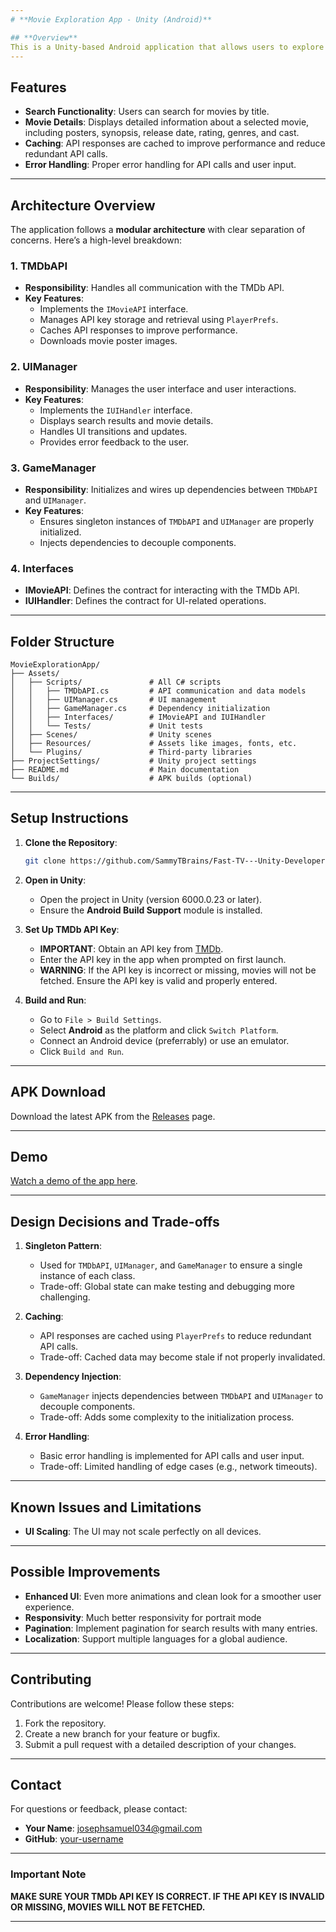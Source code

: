 ```yaml
---
# **Movie Exploration App - Unity (Android)**

## **Overview**
This is a Unity-based Android application that allows users to explore movies by searching for titles and viewing detailed information, including posters, synopses, and metadata. The app integrates with **The Movie Database (TMDb) API** to fetch movie data and displays it in a user-friendly interface.
---
```


## **Features**

- **Search Functionality**: Users can search for movies by title.
- **Movie Details**: Displays detailed information about a selected movie, including posters, synopsis, release date, rating, genres, and cast.
- **Caching**: API responses are cached to improve performance and reduce redundant API calls.
- **Error Handling**: Proper error handling for API calls and user input.

---

## **Architecture Overview**

The application follows a **modular architecture** with clear separation of concerns. Here’s a high-level breakdown:

### **1. TMDbAPI**

- **Responsibility**: Handles all communication with the TMDb API.
- **Key Features**:
  - Implements the `IMovieAPI` interface.
  - Manages API key storage and retrieval using `PlayerPrefs`.
  - Caches API responses to improve performance.
  - Downloads movie poster images.

### **2. UIManager**

- **Responsibility**: Manages the user interface and user interactions.
- **Key Features**:
  - Implements the `IUIHandler` interface.
  - Displays search results and movie details.
  - Handles UI transitions and updates.
  - Provides error feedback to the user.

### **3. GameManager**

- **Responsibility**: Initializes and wires up dependencies between `TMDbAPI` and `UIManager`.
- **Key Features**:
  - Ensures singleton instances of `TMDbAPI` and `UIManager` are properly initialized.
  - Injects dependencies to decouple components.

### **4. Interfaces**

- **IMovieAPI**: Defines the contract for interacting with the TMDb API.
- **IUIHandler**: Defines the contract for UI-related operations.

---

## **Folder Structure**

```
MovieExplorationApp/
├── Assets/
│   ├── Scripts/               # All C# scripts
│   │   ├── TMDbAPI.cs         # API communication and data models
│   │   ├── UIManager.cs       # UI management
│   │   ├── GameManager.cs     # Dependency initialization
│   │   ├── Interfaces/        # IMovieAPI and IUIHandler
│   │   └── Tests/             # Unit tests
│   ├── Scenes/                # Unity scenes
│   ├── Resources/             # Assets like images, fonts, etc.
│   └── Plugins/               # Third-party libraries
├── ProjectSettings/           # Unity project settings
├── README.md                  # Main documentation
└── Builds/                    # APK builds (optional)
```

---

## **Setup Instructions**

1. **Clone the Repository**:

   ```bash
   git clone https://github.com/SammyTBrains/Fast-TV---Unity-Developer-Technical-Assessment.git
   ```

2. **Open in Unity**:

   - Open the project in Unity (version 6000.0.23 or later).
   - Ensure the **Android Build Support** module is installed.

3. **Set Up TMDb API Key**:

   - **IMPORTANT**: Obtain an API key from [TMDb](https://www.themoviedb.org/settings/api).
   - Enter the API key in the app when prompted on first launch.
   - **WARNING**: If the API key is incorrect or missing, movies will not be fetched. Ensure the API key is valid and properly entered.

4. **Build and Run**:
   - Go to `File > Build Settings`.
   - Select **Android** as the platform and click `Switch Platform`.
   - Connect an Android device (preferrably) or use an emulator.
   - Click `Build and Run`.

---

## **APK Download**

Download the latest APK from the [Releases](https://github.com/SammyTBrains/Fast-TV---Unity-Developer-Technical-Assessment/releases) page.

---

## **Demo**

[Watch a demo of the app here](https://drive.google.com/file/d/1u3G0KTE4RSxx32-aEK0yQyLLDSEt7Ehl/view?usp=sharing).

---

## **Design Decisions and Trade-offs**

1. **Singleton Pattern**:

   - Used for `TMDbAPI`, `UIManager`, and `GameManager` to ensure a single instance of each class.
   - Trade-off: Global state can make testing and debugging more challenging.

2. **Caching**:

   - API responses are cached using `PlayerPrefs` to reduce redundant API calls.
   - Trade-off: Cached data may become stale if not properly invalidated.

3. **Dependency Injection**:

   - `GameManager` injects dependencies between `TMDbAPI` and `UIManager` to decouple components.
   - Trade-off: Adds some complexity to the initialization process.

4. **Error Handling**:
   - Basic error handling is implemented for API calls and user input.
   - Trade-off: Limited handling of edge cases (e.g., network timeouts).

---

## **Known Issues and Limitations**

- **UI Scaling**: The UI may not scale perfectly on all devices.

---

## **Possible Improvements**

- **Enhanced UI**: Even more animations and clean look for a smoother user experience.
- **Responsivity**: Much better responsivity for portrait mode
- **Pagination**: Implement pagination for search results with many entries.
- **Localization**: Support multiple languages for a global audience.

---

## **Contributing**

Contributions are welcome! Please follow these steps:

1. Fork the repository.
2. Create a new branch for your feature or bugfix.
3. Submit a pull request with a detailed description of your changes.

---

## **Contact**

For questions or feedback, please contact:

- **Your Name**: josephsamuel034@gmail.com
- **GitHub**: [your-username](https://github.com/SammyTBrains)

---

### **Important Note**

**MAKE SURE YOUR TMDb API KEY IS CORRECT. IF THE API KEY IS INVALID OR MISSING, MOVIES WILL NOT BE FETCHED.**

---
